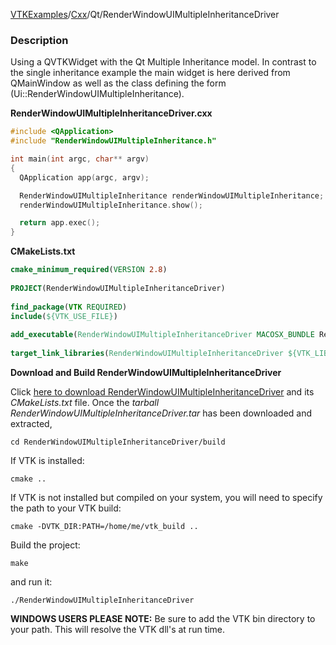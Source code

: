 [VTKExamples](/home/)/[Cxx](/Cxx)/Qt/RenderWindowUIMultipleInheritanceDriver

### Description

Using a QVTKWidget with the Qt Multiple Inheritance model. In contrast to the single inheritance example the main widget is here derived from QMainWindow as well as the class defining the form (Ui::RenderWindowUIMultipleInheritance).

**RenderWindowUIMultipleInheritanceDriver.cxx**
```c++
#include <QApplication>
#include "RenderWindowUIMultipleInheritance.h"

int main(int argc, char** argv)
{
  QApplication app(argc, argv);

  RenderWindowUIMultipleInheritance renderWindowUIMultipleInheritance;
  renderWindowUIMultipleInheritance.show();

  return app.exec();
}
```
**CMakeLists.txt**
```cmake
cmake_minimum_required(VERSION 2.8)
 
PROJECT(RenderWindowUIMultipleInheritanceDriver)
 
find_package(VTK REQUIRED)
include(${VTK_USE_FILE})
 
add_executable(RenderWindowUIMultipleInheritanceDriver MACOSX_BUNDLE RenderWindowUIMultipleInheritanceDriver.cxx)
 
target_link_libraries(RenderWindowUIMultipleInheritanceDriver ${VTK_LIBRARIES})
```

**Download and Build RenderWindowUIMultipleInheritanceDriver**

Click [here to download RenderWindowUIMultipleInheritanceDriver](https://github.com/lorensen/VTKWikiExamplesTarballs/raw/master/RenderWindowUIMultipleInheritanceDriver.tar) and its *CMakeLists.txt* file.
Once the *tarball RenderWindowUIMultipleInheritanceDriver.tar* has been downloaded and extracted,
```
cd RenderWindowUIMultipleInheritanceDriver/build 
```
If VTK is installed:
```
cmake ..
```
If VTK is not installed but compiled on your system, you will need to specify the path to your VTK build:
```
cmake -DVTK_DIR:PATH=/home/me/vtk_build ..
```
Build the project:
```
make
```
and run it:
```
./RenderWindowUIMultipleInheritanceDriver
```
**WINDOWS USERS PLEASE NOTE:** Be sure to add the VTK bin directory to your path. This will resolve the VTK dll's at run time.

